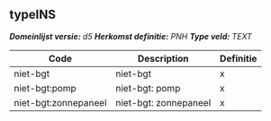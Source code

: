 ﻿## typeINS

*__Domeinlijst versie:__ d5*
*__Herkomst definitie:__ PNH*
*__Type veld:__ TEXT*

|__Code__ |__Description__ |__Definitie__	|
|	---	|	---	|   ---	| 
| niet-bgt | niet-bgt | x |
| niet-bgt:pomp | niet-bgt: pomp | x |
| niet-bgt:zonnepaneel | niet-bgt: zonnepaneel | x |
